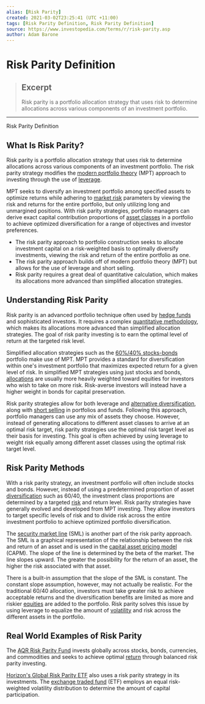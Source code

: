 ```yaml
---
alias: [Risk Parity]
created: 2021-03-02T23:25:41 (UTC +11:00)
tags: [Risk Parity Definition, Risk Parity Definition]
source: https://www.investopedia.com/terms/r/risk-parity.asp
author: Adam Barone
---
```


# Risk Parity Definition

> ## Excerpt
> Risk parity is a portfolio allocation strategy that uses risk to determine allocations across various components of an investment portfolio.

---

Risk Parity Definition
## What Is Risk Parity?

Risk parity is a portfolio allocation strategy that uses risk to determine allocations across various components of an investment portfolio. The risk parity strategy modifies the [modern portfolio theory](https://www.investopedia.com/terms/m/modernportfoliotheory.asp) (MPT) approach to investing through the use of [leverage](https://www.investopedia.com/terms/l/leverage.asp).

MPT seeks to diversify an investment portfolio among specified assets to optimize returns while adhering to [market risk](https://www.investopedia.com/terms/m/marketrisk.asp) parameters by viewing the risk and returns for the entire portfolio, but only utilizing long and unmargined positions. With risk parity strategies, portfolio managers can derive exact capital contribution proportions of [asset classes](https://www.investopedia.com/terms/a/assetclasses.asp) in a portfolio to achieve optimized diversification for a range of objectives and investor preferences.

-   The risk parity approach to portfolio construction seeks to allocate investment capital on a risk-weighted basis to optimally diversify investments, viewing the risk and return of the entire portfolio as one.
-   The risk parity approach builds off of modern portfolio theory (MPT) but allows for the use of leverage and short selling.
-   Risk parity requires a great deal of quantitative calculation, which makes its allocations more advanced than simplified allocation strategies.

## Understanding Risk Parity

Risk parity is an advanced portfolio technique often used by [hedge funds](https://www.investopedia.com/terms/h/hedgefund.asp) and sophisticated investors. It requires a complex [quantitative methodology](https://www.investopedia.com/terms/q/quantitativeanalysis.asp), which makes its allocations more advanced than simplified allocation strategies. The goal of risk parity investing is to earn the optimal level of return at the targeted risk level.

Simplified allocation strategies such as the [60%/40% stocks-bonds](https://www.investopedia.com/articles/financial-advisors/011916/why-6040-portfolio-no-longer-good-enough.asp) portfolio make use of MPT. MPT provides a standard for diversification within one's investment portfolio that maximizes expected return for a given level of risk. In simplified MPT strategies using just stocks and bonds, [allocations](https://www.investopedia.com/terms/a/assetallocation.asp) are usually more heavily weighted toward equities for investors who wish to take on more risk. Risk-averse investors will instead have a higher weight in bonds for capital preservation.

Risk parity strategies allow for both leverage and [alternative diversification](https://www.investopedia.com/articles/financial-advisors/092515/alternative-investments-look-pros-cons.asp), along with [short selling](https://www.investopedia.com/terms/s/shortselling.asp) in portfolios and funds. Following this approach, portfolio managers can use any mix of assets they choose. However, instead of generating allocations to different asset classes to arrive at an optimal risk target, risk parity strategies use the optimal risk target level as their basis for investing. This goal is often achieved by using leverage to weight risk equally among different asset classes using the optimal risk target level.

## Risk Parity Methods

With a risk parity strategy, an investment portfolio will often include stocks and bonds. However, instead of using a predetermined proportion of asset [diversification](https://www.investopedia.com/terms/d/diversification.asp) such as 60/40, the investment class proportions are determined by a targeted [risk](https://www.investopedia.com/terms/r/risk.asp) and return level. Risk parity strategies have generally evolved and developed from MPT investing. They allow investors to target specific levels of risk and to divide risk across the entire investment portfolio to achieve optimized portfolio diversification.

The [security market line](https://www.investopedia.com/terms/s/sml.asp) (SML) is another part of the risk parity approach. The SML is a graphical representation of the relationship between the risk and return of an asset and is used in the [capital asset pricing model](https://www.investopedia.com/terms/c/capm.asp) (CAPM). The slope of the line is determined by the beta of the market. The line slopes upward. The greater the possibility for the return of an asset, the higher the risk associated with that asset.

There is a built-in assumption that the slope of the SML is constant. The constant slope assumption, however, may not actually be realistic. For the traditional 60/40 allocation, investors must take greater risk to achieve acceptable returns and the diversification benefits are limited as more and riskier [equities](https://www.investopedia.com/terms/e/equity.asp) are added to the portfolio. Risk parity solves this issue by using leverage to equalize the amount of [volatility](https://www.investopedia.com/terms/v/volatility.asp) and risk across the different assets in the portfolio.

## Real World Examples of Risk Parity

The [AQR Risk Parity Fund](https://funds.aqr.com/our-funds/global-allocation-funds/risk-parity-fund) invests globally across stocks, bonds, currencies, and commodities and seeks to achieve optimal [return](https://www.investopedia.com/terms/r/return.asp) through balanced risk parity investing.

[Horizon's Global Risk Parity ETF](https://www.horizonsetfs.com/ETF/HRA) also uses a risk parity strategy in its investments. The [exchange traded fund](https://www.investopedia.com/terms/e/etf.asp) (ETF) employs an equal risk-weighted volatility distribution to determine the amount of capital participation.
